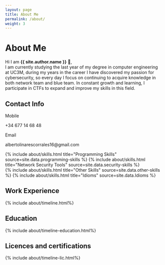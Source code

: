 ```yaml
---
layout: page
title: About Me
permalink: /about/
weight: 3
---
```


# **About Me**

Hi I am **{{ site.author.name }}** :wave:,<br>
I am currently studying the last year of my degree in computer engineering at UC3M, during my years in the career I have discovered my passion for cybersecurity, so every day I focus on continuing to acquire knowledge in both network team and blue team. In constant growth and learning, I participate in CTFs to expand and improve my skills in this field.

<div class="row">
<div class="col-lg">
<h2 class="mb-3">Contact Info</h2>
	<div class="row justify-content-between align-items-center">
    <div class="col-3">
      <p class="mb-1">Mobile</p>
    </div>
    <div class="col-9">
      <p class="mb-1 text-muted">+34 677 14 68 48</p>
    </div>
  </div>
  <div class="row justify-content-between align-items-center">
    <div class="col-3">
      <p class="mb-1">Email</p>
    </div>
    <div class="col-9">
      <p class="mb-1 text-muted">albertolinarescorrales16@gmail.com</p>
    </div>
  </div>
</div>
</div>

<div class="row">
{% include about/skills.html title="Programming Skills" source=site.data.programming-skills %}
{% include about/skills.html title="Network Security Tools" source=site.data.security-skills %}
</div>

<div class="row">
{% include about/skills.html title="Other Skills" source=site.data.other-skills %}
{% include about/skills.html title="Idioms" source=site.data.Idioms %}
</div>

<div class="row">
    <div class ="col-lg">
        <h2 class ="mb-3">Work Experience</h2>
        {% include about/timeline.html%}
    </div>
</div>

<div class="row">
    <div class ="col-lg">
        <h2 class ="mb-3">Education</h2>
        {% include about/timeline-education.html%}
    </div>
</div>

<div class="row">
    <div class ="col-lg">
        <h2 class ="mb-3">Licences and certifications</h2>
        {% include about/timeline-lic.html%}
    </div>
</div>

